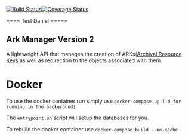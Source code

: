 [![Build Status](https://travis-ci.com/boston-library/ark-manager.svg?branch=master)](https://travis-ci.com/boston-library/ark-manager)[![Coverage Status](https://coveralls.io/repos/github/boston-library/ark-manager/badge.svg?branch=master)](https://coveralls.io/github/boston-library/ark-manager?branch=master)

==== Test Daniel =====

## Ark Manager Version 2

A lightweight API that manages the creation of ARKs([Archival Resource Keys](https://en.wikipedia.org/wiki/Archival_Resource_Key) as well as redirection to the objects associated with them.

# Docker

To use the docker container run simply use `docker-compose up [-d for running in the background]`

The `entrypoint.sh` script will setup the databases for you.

To rebuild the docker container use `docker-compose build --no-cache`
